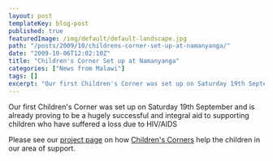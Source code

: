 ```yaml
---
layout: post
templateKey: blog-post
published: true
featuredImage: /img/default/default-landscape.jpg
path: "/posts/2009/10/childrens-corner-set-up-at-namanyanga/"
date: "2009-10-06T12:02:10Z"
title: "Children's Corner Set up at Namanyanga"
categories: ["News from Malawi"]
tags: []
excerpt: "Our first Children's Corner was set up on Saturday 19th September and is already proving to be a hu..."
---
```


Our first Children's Corner was set up on Saturday 19th September and is already proving to be a hugely successful and integral aid to supporting children who have suffered a loss due to HIV/AIDS

Please see our [project page](/projects) on how [Children's Corners](/projects) help the children in our area of support.
